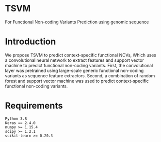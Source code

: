 # TSVM
For Functional Non-coding Variants Prediction using genomic sequence
# Introduction
We propose TSVM to predict context-specific functional NCVs, Which uses a convolutional neural network to extract features and support vector machine to predict functional non-coding variants. First, the convolutional layer was pretrained using large-scale generic functional non-coding variants as sequence feature extractors.  Second, a combination of random forest and support vector machine was used to predict context-specific functional non-coding variants.  
# Requirements
    Python 3.8
    Keras == 2.4.0
    numpy >= 1.15.4
    scipy >= 1.2.1
    scikit-learn >= 0.20.3
    
